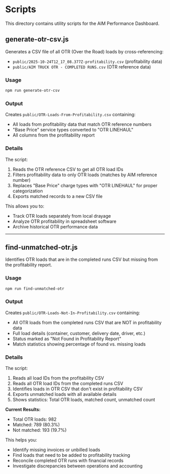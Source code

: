 # Scripts

This directory contains utility scripts for the AIM Performance Dashboard.

## generate-otr-csv.js

Generates a CSV file of all OTR (Over the Road) loads by cross-referencing:
- `public/2025-10-24T12_17_08.377Z-profitability.csv` (profitability data)
- `public/AIM TRUCK OTR - COMPLETED RUNS.csv` (OTR reference data)

### Usage

```bash
npm run generate-otr-csv
```

### Output

Creates `public/OTR-Loads-From-Profitability.csv` containing:
- All loads from profitability data that match OTR reference numbers
- "Base Price" service types converted to "OTR LINEHAUL"
- All columns from the profitability report

### Details

The script:
1. Reads the OTR reference CSV to get all OTR load IDs
2. Filters profitability data to only OTR loads (matches by AIM reference number)
3. Replaces "Base Price" charge types with "OTR LINEHAUL" for proper categorization
4. Exports matched records to a new CSV file

This allows you to:
- Track OTR loads separately from local drayage
- Analyze OTR profitability in spreadsheet software
- Archive historical OTR performance data

---

## find-unmatched-otr.js

Identifies OTR loads that are in the completed runs CSV but missing from the profitability report.

### Usage

```bash
npm run find-unmatched-otr
```

### Output

Creates `public/OTR-Loads-Not-In-Profitability.csv` containing:
- All OTR loads from the completed runs CSV that are NOT in profitability data
- Full load details (container, customer, delivery date, driver, etc.)
- Status marked as "Not Found in Profitability Report"
- Match statistics showing percentage of found vs. missing loads

### Details

The script:
1. Reads all load IDs from the profitability CSV
2. Reads all OTR load IDs from the completed runs CSV
3. Identifies loads in OTR CSV that don't exist in profitability CSV
4. Exports unmatched loads with all available details
5. Shows statistics: Total OTR loads, matched count, unmatched count

**Current Results:**
- Total OTR loads: 982
- Matched: 789 (80.3%)
- Not matched: 193 (19.7%)

This helps you:
- Identify missing invoices or unbilled loads
- Find loads that need to be added to profitability tracking
- Reconcile completed OTR runs with financial records
- Investigate discrepancies between operations and accounting
